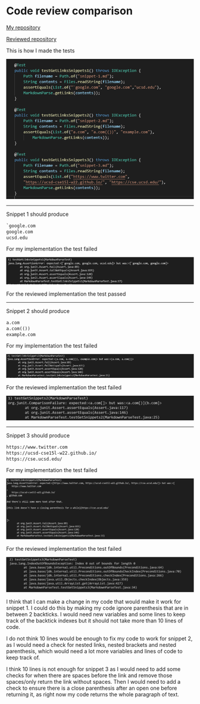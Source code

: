 # Code review comparison

[My repository](https://github.com/w2llS/markdown-parse)

[Reviewed repository](https://github.com/w2llS/markdownParse-reviewed)



This is how I made the tests

![Image](/report4Images/1.PNG)


---
Snippet 1 should produce
```
`google.com
google.com
ucsd.edu
```

For my implementation the test failed

![Image](/report4Images/2.PNG)

For the reviewed implementation the test passed



---
Snippet 2 should produce
```
a.com
a.com(())
example.com
```

For my implementation the test failed

![Image](/report4Images/3.PNG)

For the reviewed implementation the test failed

![Image](/report4Images/4.PNG)


---
Snippet 3 should produce
```
https://www.twitter.com
https://ucsd-cse15l-w22.github.io/
https://cse.ucsd.edu/
```

For my implementation the test failed

![Image](/report4Images/5.PNG)

For the reviewed implementation the test failed

![Image](/report4Images/6.PNG)

I think that I can make a change in my code that would make it work for snippet 1. I could do this by making my code ignore parenthesis that are in between 2 backticks. I would need new variables and some lines to keep track of the backtick indexes but it should not take more than 10 lines of code.

I do not think 10 lines would be enough to fix my code to work for snippet 2, as I would need a check for nested links, nested brackets and nested parenthesis, which would need a lot more variables and lines of code to keep track of.

I think 10 lines is not enough for snippet 3 as I would need to add some checks for when there are spaces before the link and remove those spaces/only return the link without spaces. Then I would need to add a check to ensure there is a close parenthesis after an open one before returning it, as right now my code returns the whole paragraph of text.
